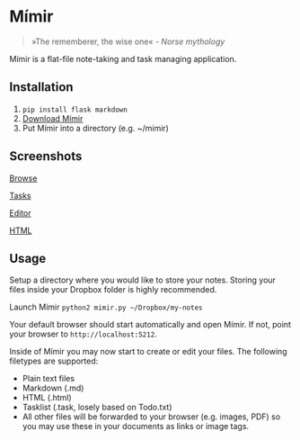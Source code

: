 # Mímir

> »The rememberer, the wise one«
*- Norse mythology*

Mímir is a flat-file note-taking and task managing application.

## Installation

1. `pip install flask markdown`
2. [Download Mímir](https://github.com/saibotd/mimir/archive/master.zip)
3. Put Mímir into a directory (e.g. ~/mimir)

## Screenshots

[Browse](http://saibotd.com/mimir/browser.png)

[Tasks](http://saibotd.com/mimir/tasks.png)

[Editor](http://saibotd.com/mimir/edit.png)

[HTML](http://saibotd.com/mimir/html.png)

## Usage

Setup a directory where you would like to store your notes.
Storing your files inside your Dropbox folder is highly recommended.

Launch Mímir `python2 mimir.py ~/Dropbox/my-notes`

Your default browser should start automatically and open Mímir. If not, point your browser to `http://localhost:5212`.

Inside of Mímir you may now start to create or edit your files. The following filetypes are supported:

- Plain text files
- Markdown (.md)
- HTML (.html)
- Tasklist (.task, losely based on Todo.txt)
- All other files will be forwarded to your browser (e.g. images, PDF) so you may use these in your documents as links or image tags.

